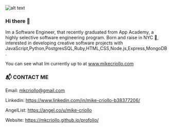 ![alt text](https://i.ibb.co/xST3sS9/Blue-and-Yellow-Technology-Linked-In-Banner-1.jpg)

### Hi there 👋

Im a Software Engineer, that recently graduated from App Academy, a highly selective software engineering program. Born and raise in NYC 🗽, interested in developing creative software projects with JavaScript,Python,PostgresSQL,Ruby,HTML,CSS,Node.js,Express,MongoDB.

You can see what Im currently up to at www.mikecriollo.com

### 📬  CONTACT ME

Email: mkcriollo@gmail.com

Linkedin: https://www.linkedin.com/in/mike-criollo-b38377206/

AngelList: https://angel.co/u/mike-criollo

Website: https://mkcriollo.github.io/profolio/

<!--
**mkcriollo/mkcriollo** is a ✨ _special_ ✨ repository because its `README.md` (this file) appears on your GitHub profile.

Here are some ideas to get you started:

- 🔭 I’m currently working on ...
- 🌱 I’m currently learning ...
- 👯 I’m looking to collaborate on ...
- 🤔 I’m looking for help with ...
- 💬 Ask me about ...
- 📫 How to reach me: ...
- 😄 Pronouns: ...
- ⚡ Fun fact: ...
-->
